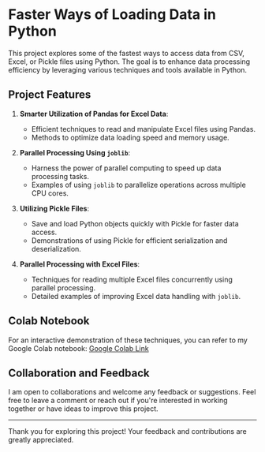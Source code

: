 # Faster Ways of Loading Data in Python

This project explores some of the fastest ways to access data from CSV, Excel, or Pickle files using Python. The goal is to enhance data processing efficiency by leveraging various techniques and tools available in Python.

## Project Features

1. **Smarter Utilization of Pandas for Excel Data**:
   - Efficient techniques to read and manipulate Excel files using Pandas.
   - Methods to optimize data loading speed and memory usage.

2. **Parallel Processing Using `joblib`**:
   - Harness the power of parallel computing to speed up data processing tasks.
   - Examples of using `joblib` to parallelize operations across multiple CPU cores.

3. **Utilizing Pickle Files**:
   - Save and load Python objects quickly with Pickle for faster data access.
   - Demonstrations of using Pickle for efficient serialization and deserialization.

4. **Parallel Processing with Excel Files**:
   - Techniques for reading multiple Excel files concurrently using parallel processing.
   - Detailed examples of improving Excel data handling with `joblib`.

## Colab Notebook

For an interactive demonstration of these techniques, you can refer to my Google Colab notebook:
[Google Colab Link](https://colab.research.google.com/drive/1ANGFa33i5IOuKiiL8LRCqcgIkwFU_GaQ?usp=sharing)

## Collaboration and Feedback

I am open to collaborations and welcome any feedback or suggestions. Feel free to leave a comment or reach out if you're interested in working together or have ideas to improve this project.

---

Thank you for exploring this project! Your feedback and contributions are greatly appreciated.
